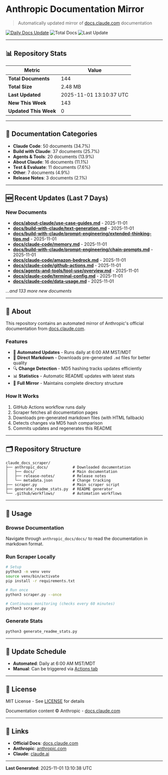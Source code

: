 # Anthropic Documentation Mirror

> Automatically updated mirror of [docs.claude.com](https://docs.claude.com) documentation

[![Daily Docs Update](https://github.com/seanGSISG/claude_docs_scraper/actions/workflows/daily-scraper.yml/badge.svg)](https://github.com/seanGSISG/claude_docs_scraper/actions/workflows/daily-scraper.yml)
![Total Docs](https://img.shields.io/badge/total_docs-144-blue)
![Last Update](https://img.shields.io/badge/last_update-2025--11--01-green)

---

## 📊 Repository Stats

| Metric | Value |
|--------|-------|
| **Total Documents** | 144 |
| **Total Size** | 2.48 MB |
| **Last Updated** | 2025-11-01 13:10:37 UTC |
| **New This Week** | 143 |
| **Updated This Week** | 0 |

---

## 📂 Documentation Categories

- **Claude Code**: 50 documents (34.7%)
- **Build with Claude**: 37 documents (25.7%)
- **Agents & Tools**: 20 documents (13.9%)
- **About Claude**: 16 documents (11.1%)
- **Test & Evaluate**: 11 documents (7.6%)
- **Other**: 7 documents (4.9%)
- **Release Notes**: 3 documents (2.1%)

---

## 🆕 Recent Updates (Last 7 Days)

### New Documents

- **[docs/about-claude/use-case-guides.md](https://docs.claude.com/en/docs/about-claude/use-case-guides)** - 2025-11-01
- **[docs/build-with-claude/text-generation.md](https://docs.claude.com/en/docs/build-with-claude/text-generation)** - 2025-11-01
- **[docs/build-with-claude/prompt-engineering/extended-thinking-tips.md](https://docs.claude.com/en/docs/build-with-claude/prompt-engineering/extended-thinking-tips)** - 2025-11-01
- **[docs/claude-code/memory.md](https://docs.claude.com/en/docs/claude-code/memory)** - 2025-11-01
- **[docs/build-with-claude/prompt-engineering/chain-prompts.md](https://docs.claude.com/en/docs/build-with-claude/prompt-engineering/chain-prompts)** - 2025-11-01
- **[docs/claude-code/amazon-bedrock.md](https://docs.claude.com/en/docs/claude-code/amazon-bedrock)** - 2025-11-01
- **[docs/claude-code/github-actions.md](https://docs.claude.com/en/docs/claude-code/github-actions)** - 2025-11-01
- **[docs/agents-and-tools/tool-use/overview.md](https://docs.claude.com/en/docs/agents-and-tools/tool-use/overview)** - 2025-11-01
- **[docs/claude-code/terminal-config.md](https://docs.claude.com/en/docs/claude-code/terminal-config)** - 2025-11-01
- **[docs/claude-code/data-usage.md](https://docs.claude.com/en/docs/claude-code/data-usage)** - 2025-11-01

_...and 133 more new documents_


---

## 📖 About

This repository contains an automated mirror of Anthropic's official documentation from [docs.claude.com](https://docs.claude.com).

### Features

- 🤖 **Automated Updates** - Runs daily at 6:00 AM MST/MDT
- 📝 **Direct Markdown** - Downloads pre-generated `.md` files for better quality
- 🔍 **Change Detection** - MD5 hashing tracks updates efficiently
- 📊 **Statistics** - Automatic README updates with latest stats
- 🔄 **Full Mirror** - Maintains complete directory structure

### How It Works

1. GitHub Actions workflow runs daily
2. Scraper fetches all documentation pages
3. Downloads pre-generated markdown files (with HTML fallback)
4. Detects changes via MD5 hash comparison
5. Commits updates and regenerates this README

---

## 🗂️ Repository Structure

```
claude_docs_scraper/
├── anthropic_docs/           # Downloaded documentation
│   ├── docs/                 # Main documentation
│   ├── release-notes/        # Release notes
│   └── metadata.json         # Change tracking
├── scraper.py                # Main scraper script
├── generate_readme_stats.py  # README generator
└── .github/workflows/        # Automation workflows
```

---

## 🚀 Usage

### Browse Documentation

Navigate through `anthropic_docs/docs/` to read the documentation in markdown format.

### Run Scraper Locally

```bash
# Setup
python3 -m venv venv
source venv/bin/activate
pip install -r requirements.txt

# Run once
python3 scraper.py --once

# Continuous monitoring (checks every 60 minutes)
python3 scraper.py
```

### Generate Stats

```bash
python3 generate_readme_stats.py
```

---

## 📅 Update Schedule

- **Automated**: Daily at 6:00 AM MST/MDT
- **Manual**: Can be triggered via [Actions tab](https://github.com/seanGSISG/claude_docs_scraper/actions)

---

## 📜 License

MIT License - See [LICENSE](LICENSE) for details

Documentation content © Anthropic - [docs.claude.com](https://docs.claude.com)

---

## 🔗 Links

- **Official Docs**: [docs.claude.com](https://docs.claude.com)
- **Anthropic**: [anthropic.com](https://www.anthropic.com)
- **Claude**: [claude.ai](https://claude.ai)

---

**Last Generated**: 2025-11-01 13:10:38 UTC
